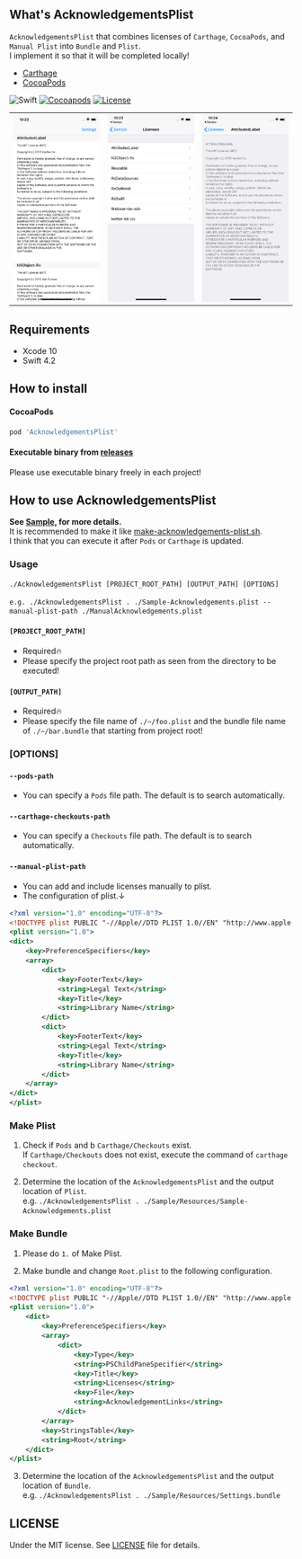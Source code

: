 ## What's AcknowledgementsPlist
`AcknowledgementsPlist` that combines licenses of `Carthage`, `CocoaPods`, and `Manual Plist` into `Bundle` and `Plist`.  
I implement it so that it will be completed locally!
- [Carthage](https://github.com/Carthage/Carthage)
- [CocoaPods](https://github.com/CocoaPods/CocoaPods)

![Swift](https://img.shields.io/badge/Swift-4.2-orange.svg)
[![Cocoapods](https://img.shields.io/badge/Cocoapods-compatible-brightgreen.svg)](https://img.shields.io/badge/Cocoapods-compatible-brightgreen.svg)
[![License](http://img.shields.io/badge/license-MIT-lightgrey.svg?style=flat)](http://mit-license.org)

<table border="0">
<tr>
<td><img src="Assets/plist.png"></td>
<td><img src="Assets/bundle_1.png"></td>
<td><img src="Assets/bundle_2.png"></td>
</tr>
</table>

## Requirements
- Xcode 10
- Swift 4.2

## How to install
#### CocoaPods
```Ruby
pod 'AcknowledgementsPlist'
```

#### Executable binary from [releases](https://github.com/cats-oss/AcknowledgementsPlist/releases)
Please use executable binary freely in each project!

## How to use AcknowledgementsPlist
**See [Sample](https://github.com/cats-oss/AcknowledgementsPlist/tree/master/Sample), for more details.**  
It is recommended to make it like [make-acknowledgements-plist.sh](https://github.com/cats-oss/AcknowledgementsPlist/blob/master/Sample/Scripts/AcknowledgementsPlist/make-acknowledgements-plist.sh).  
I think that you can execute it after `Pods` or `Carthage` is updated.

### Usage
```
./AcknowledgementsPlist [PROJECT_ROOT_PATH] [OUTPUT_PATH] [OPTIONS]

e.g. ./AcknowledgementsPlist . ./Sample-Acknowledgements.plist --manual-plist-path ./ManualAcknowledgements.plist
```

#### `[PROJECT_ROOT_PATH]`
- Required🔥
- Please specify the project root path as seen from the directory to be executed!

#### `[OUTPUT_PATH]`
- Required🔥
- Please specify the file name of `./~/foo.plist` and the bundle file name of `./~/bar.bundle` that starting from project root!

### [OPTIONS]
#### `--pods-path`
- You can specify a `Pods` file path. The default is to search automatically.

#### `--carthage-checkouts-path`
- You can specify a `Checkouts` file path. The default is to search automatically.

#### `--manual-plist-path`
- You can add and include licenses manually to plist.
- The configuration of plist.↓
```xml
<?xml version="1.0" encoding="UTF-8"?>
<!DOCTYPE plist PUBLIC "-//Apple//DTD PLIST 1.0//EN" "http://www.apple.com/DTDs/PropertyList-1.0.dtd">
<plist version="1.0">
<dict>
    <key>PreferenceSpecifiers</key>
    <array>
        <dict>
            <key>FooterText</key>
            <string>Legal Text</string>
            <key>Title</key>
            <string>Library Name</string>
        </dict>
        <dict>
            <key>FooterText</key>
            <string>Legal Text</string>
            <key>Title</key>
            <string>Library Name</string>
        </dict>
    </array>
</dict>
</plist>
```

### Make Plist
1. Check if `Pods` and b `Carthage/Checkouts` exist.  
If `Carthage/Checkouts` does not exist, execute the command of `carthage checkout`.

2. Determine the location of the `AcknowledgementsPlist` and the output location of `Plist`.  
e.g. `./AcknowledgementsPlist . ./Sample/Resources/Sample-Acknowledgements.plist`

### Make Bundle
1.  Please do `1.` of Make Plist.

2. Make bundle and change `Root.plist` to the following configuration.
```xml
<?xml version="1.0" encoding="UTF-8"?>
<!DOCTYPE plist PUBLIC "-//Apple//DTD PLIST 1.0//EN" "http://www.apple.com/DTDs/PropertyList-1.0.dtd">
<plist version="1.0">
    <dict>
        <key>PreferenceSpecifiers</key>
        <array>
            <dict>
                <key>Type</key>
                <string>PSChildPaneSpecifier</string>
                <key>Title</key>
                <string>Licenses</string>
                <key>File</key>
                <string>AcknowledgementLinks</string>
            </dict>
        </array>
        <key>StringsTable</key>
        <string>Root</string>
    </dict>
</plist>
```

3. Determine the location of the `AcknowledgementsPlist` and the output location of `Bundle`.  
e.g. `./AcknowledgementsPlist . ./Sample/Resources/Settings.bundle`

## LICENSE
Under the MIT license. See [LICENSE](https://github.com/cats-oss/AcknowledgementsPlist/blob/master/LICENSE) file for details.
